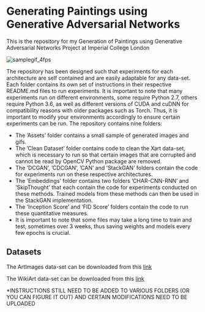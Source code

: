 # Generating Paintings using Generative Adversarial Networks
This is the repository for my Generation of Paintings using Generative Adversarial Networks Project at Imperial College London 

![samplegif_4fps](https://github.com/RajanPatel97/FYP/blob/master/Assets/samplegif_4fps.gif)

The repository has been designed such that experiments for each architecture are
self contained and are easily adaptable for any data-set. Each folder contains its
own set of instructions in their respective README.md files to run experiments.
It is important to note that many experiments run on different environments, some
require Python 2.7, others require Python 3.6, as well as different versions of CUDA
and cuDNN for compatibility reasons with older packages such as Torch. Thus, it is
important to modify your environments accordingly to ensure certain experiments
can be run. The repository contains nine folders:

* The ’Assets’ folder contains a small sample of generated images and gifs.
* The ’Clean Dataset’ folder contains code to clean the Xart data-set, which is
necessary to run so that certain images that are corrupted and cannot be read
by OpenCV Python package are removed.
* The ’DCGAN’, ’CDCGAN’, ’CAN’ and ’StackGAN’ folders contain the code
for experiments run on these respective architectures.
* The ’Embeddings’ folder contains two folders ’CHAR-CNN-RNN’ and ’SkipThought’ that each contain the code for experiments conducted on these methods. Trained models from these methods can then be used in the StackGAN
implementation.
* The ’Inception Score’ and ’FID Score’ folders contain the code to run these
quantitative measures.
* It is important to note that some files may take a long time to train and test,
sometimes over 3 weeks, thus saving weights and models every few epochs is
crucial.

## Datasets
The ArtImages data-set can be downloaded from this [link](https://imperialcollegelondon.box.com/s/fslnl56lrmv4o4ten7yeaspx4goxnqaj)

The WikiArt data-set can be downloaded from this [link](https://drive.google.com/file/d/182-pFiKvXPB25DbTfAYjJ6gDE-ZCRXz0/view)

*INSTRUCTIONS STILL NEED TO BE ADDED TO VARIOUS FOLDERS (OR YOU CAN FIGURE IT OUT) AND CERTAIN MODIFICATIONS NEED TO BE UPLOADED
